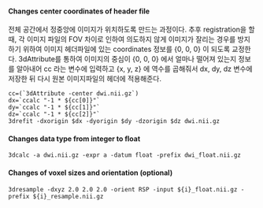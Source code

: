 #### Changes center coordinates of header file 
전체 공간에서 정중앙에 이미지가 위치하도록 만드는 과정이다. 추후 registration을 할 때, 각 이미지 파일의 FOV 차이로 인하여 의도하지 않게 이미지가 잘리는 경우를 방지하기 위하여 이미지 헤더파일에 있는 coordinates 정보를 {0, 0, 0} 이 되도록 교정한다. 3dAttribute를 통하여 이미지의 중심이 {0, 0, 0} 에서 얼마나 떨어져 있는지 정보를 알아내어 cc 라는 변수에 입력하고 {x, y, z} 에 역수를 곱해줘서 dx, dy, dz 변수에 저장한 뒤 다시 원본 이미지파일의 헤더에 적용해준다. 

<pre><code>cc=(`3dAttribute -center dwi.nii.gz`)   
dx=`ccalc "-1 * ${cc[0]}"`
dy=`ccalc "-1 * ${cc[1]}"`
dz=`ccalc "-1 * ${cc[2]}"`
3drefit -dxorigin $dx -dyorigin $dy -dzorigin $dz dwi.nii.gz</code></pre>

#### Changes data type from integer to float

<pre><code>3dcalc -a dwi.nii.gz -expr a -datum float -prefix dwi_float.nii.gz</code></pre>

#### Changes of voxel sizes and orientation (optional)

<pre><code>3dresample -dxyz 2.0 2.0 2.0 -orient RSP -input ${i}_float.nii.gz -prefix ${i}_resample.nii.gz</code></pre>

